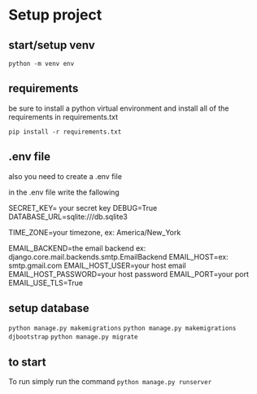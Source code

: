 
# Setup project

## start/setup venv
`python -m venv env`

## requirements
be sure to install a python virtual environment and install all of the requirements in requirements.txt

`pip install -r requirements.txt`

## .env file
also you need to create a  .env file

in the .env file write the fallowing

SECRET_KEY= your secret key
DEBUG=True
DATABASE_URL=sqlite:///db.sqlite3 

TIME_ZONE=your timezone, ex: America/New_York

EMAIL_BACKEND=the email backend ex: django.core.mail.backends.smtp.EmailBackend
EMAIL_HOST=ex: smtp.gmail.com
EMAIL_HOST_USER=your host email
EMAIL_HOST_PASSWORD=your host password
EMAIL_PORT=your port
EMAIL_USE_TLS=True

## setup database

`python manage.py makemigrations`
`python manage.py makemigrations djbootstrap`
`python manage.py migrate`

## to start 
To run simply run the command
`python manage.py runserver`
